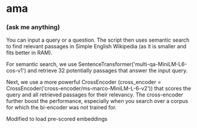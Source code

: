 # ama 
### (ask me anything)
You can input a query or a question. The script then uses semantic search to find relevant passages in Simple English Wikipedia (as it is smaller and fits better in RAM).

For semantic search, we use SentenceTransformer('multi-qa-MiniLM-L6-cos-v1') and retrieve 32 potentially passages that answer the input query.

Next, we use a more powerful CrossEncoder (cross_encoder = CrossEncoder('cross-encoder/ms-marco-MiniLM-L-6-v2')) that scores the query and all retrieved passages for their relevancy. The cross-encoder further boost the performance, especially when you search over a corpus for which the bi-encoder was not trained for.

Modified to load pre-scored embeddings